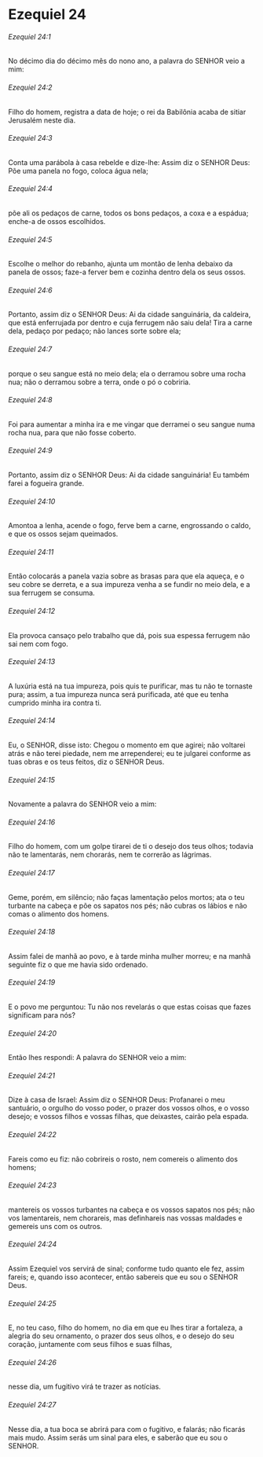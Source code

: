 # Ezequiel 24

###### Ezequiel 24:1

No décimo dia do décimo mês do nono ano, a palavra do SENHOR veio a mim:

###### Ezequiel 24:2

Filho do homem, registra a data de hoje; o rei da Babilônia acaba de sitiar Jerusalém neste dia.

###### Ezequiel 24:3

Conta uma parábola à casa rebelde e dize-lhe: Assim diz o SENHOR Deus: Põe uma panela no fogo, coloca água nela;

###### Ezequiel 24:4

põe ali os pedaços de carne, todos os bons pedaços, a coxa e a espádua; enche-a de ossos escolhidos.

###### Ezequiel 24:5

Escolhe o melhor do rebanho, ajunta um montão de lenha debaixo da panela de ossos; faze-a ferver bem e cozinha dentro dela os seus ossos.

###### Ezequiel 24:6

Portanto, assim diz o SENHOR Deus: Ai da cidade sanguinária, da caldeira, que está enferrujada por dentro e cuja ferrugem não saiu dela! Tira a carne dela, pedaço por pedaço; não lances sorte sobre ela;

###### Ezequiel 24:7

porque o seu sangue está no meio dela; ela o derramou sobre uma rocha nua; não o derramou sobre a terra, onde o pó o cobriria.

###### Ezequiel 24:8

Foi para aumentar a minha ira e me vingar que derramei o seu sangue numa rocha nua, para que não fosse coberto.

###### Ezequiel 24:9

Portanto, assim diz o SENHOR Deus: Ai da cidade sanguinária! Eu também farei a fogueira grande.

###### Ezequiel 24:10

Amontoa a lenha, acende o fogo, ferve bem a carne, engrossando o caldo, e que os ossos sejam queimados.

###### Ezequiel 24:11

Então colocarás a panela vazia sobre as brasas para que ela aqueça, e o seu cobre se derreta, e a sua impureza venha a se fundir no meio dela, e a sua ferrugem se consuma.

###### Ezequiel 24:12

Ela provoca cansaço pelo trabalho que dá, pois sua espessa ferrugem não sai nem com fogo.

###### Ezequiel 24:13

A luxúria está na tua impureza, pois quis te purificar, mas tu não te tornaste pura; assim, a tua impureza nunca será purificada, até que eu tenha cumprido minha ira contra ti.

###### Ezequiel 24:14

Eu, o SENHOR, disse isto: Chegou o momento em que agirei; não voltarei atrás e não terei piedade, nem me arrependerei; eu te julgarei conforme as tuas obras e os teus feitos, diz o SENHOR Deus.

###### Ezequiel 24:15

Novamente a palavra do SENHOR veio a mim:

###### Ezequiel 24:16

Filho do homem, com um golpe tirarei de ti o desejo dos teus olhos; todavia não te lamentarás, nem chorarás, nem te correrão as lágrimas.

###### Ezequiel 24:17

Geme, porém, em silêncio; não faças lamentação pelos mortos; ata o teu turbante na cabeça e põe os sapatos nos pés; não cubras os lábios e não comas o alimento dos homens.

###### Ezequiel 24:18

Assim falei de manhã ao povo, e à tarde minha mulher morreu; e na manhã seguinte fiz o que me havia sido ordenado.

###### Ezequiel 24:19

E o povo me perguntou: Tu não nos revelarás o que estas coisas que fazes significam para nós?

###### Ezequiel 24:20

Então lhes respondi: A palavra do SENHOR veio a mim:

###### Ezequiel 24:21

Dize à casa de Israel: Assim diz o SENHOR Deus: Profanarei o meu santuário, o orgulho do vosso poder, o prazer dos vossos olhos, e o vosso desejo; e vossos filhos e vossas filhas, que deixastes, cairão pela espada.

###### Ezequiel 24:22

Fareis como eu fiz: não cobrireis o rosto, nem comereis o alimento dos homens;

###### Ezequiel 24:23

mantereis os vossos turbantes na cabeça e os vossos sapatos nos pés; não vos lamentareis, nem chorareis, mas definhareis nas vossas maldades e gemereis uns com os outros.

###### Ezequiel 24:24

Assim Ezequiel vos servirá de sinal; conforme tudo quanto ele fez, assim fareis; e, quando isso acontecer, então sabereis que eu sou o SENHOR Deus.

###### Ezequiel 24:25

E, no teu caso, filho do homem, no dia em que eu lhes tirar a fortaleza, a alegria do seu ornamento, o prazer dos seus olhos, e o desejo do seu coração, juntamente com seus filhos e suas filhas,

###### Ezequiel 24:26

nesse dia, um fugitivo virá te trazer as notícias.

###### Ezequiel 24:27

Nesse dia, a tua boca se abrirá para com o fugitivo, e falarás; não ficarás mais mudo. Assim serás um sinal para eles, e saberão que eu sou o SENHOR.

